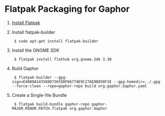 # Flatpak Packaging for Gaphor

1. [Install Flatpak](https://flatpak.org/setup)
 
1. Install flatpak-builder
 
        $ sudo apt-get install flatpak-builder

1. Install the GNOME SDK

        $ flatpak install flathub org.gnome.Sdk 3.30

1. Build Gaphor

        $ flatpak-builder --gpg-sign=E4089A143589D73655DF66774E9C27AE08850F1E --gpg-homedir=../.gpg --force-clean --repo=gaphor-repo build org.gaphor.Gaphor.yaml
        
1. Create a Single-file Bundle

        $ flatpak build-bundle gaphor-repo gaphor-MAJOR.MINOR.PATCH.flatpak org.gaphor.Gaphor
